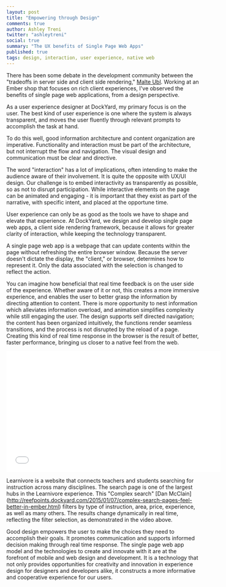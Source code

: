 ```yaml
---
layout: post
title: "Empowering through Design"
comments: true
author: Ashley Treni
twitter: "ashleytreni"
social: true
summary: "The UX benefits of Single Page Web Apps"
published: true
tags: design, interaction, user experience, native web
---
```


There has been some debate in the development community between the "tradeoffs in server side and client side rendering," [Malte Ubl](https://medium.com/@cramforce/tradeoffs-in-server-side-and-client-side-rendering-14dad8d4ff8b). Working at an Ember shop that focuses on rich client experiences, I've observed the benefits of single page web applications, from a design perspective.

As a user experience designer at DockYard, my primary focus is on the user. The best kind of user experience is one where the system is always transparent, and moves the user fluently through relevant prompts to accomplish the task at hand.

To do this well, good information architecture and content organization are imperative. Functionality and interaction must be part of the architecture, but not interrupt the flow and navigation. The visual design and communication must be clear and directive.

The word "interaction" has a lot of implications, often intending to make the audience aware of their involvement. It is quite the opposite with UX/UI design. Our challenge is to embed interactivity as transparently as possible, so as not to disrupt participation. While interactive elements on the page can be animated and engaging - it is important that they exist as part of the narrative, with specific intent, and placed at the opportune time.

User experience can only be as good as the tools we have to shape and elevate that experience. At DockYard, we design and develop single page web apps, a client side rendering framework, because it allows for greater clarity of interaction, while keeping the technology transparent.

A single page web app is a webpage that can update contents within the page without refreshing the entire browser window. Because the server doesn't dictate the display, the "client," or browser, determines how to represent it. Only the data associated with the selection is changed to reflect the action. 

You can imagine how beneficial that real time feedback is on the user side of the experience. Whether aware of it or not, this creates a more immersive experience, and enables the user to better grasp the information by directing attention to content. There is more opportunity to nest information which alleviates information overload, and animation simplifies complexity while still engaging the user. The design supports self directed navigation; the content has been organized intuitively, the functions render seamless transitions, and the process is not disrupted by the reload of a page. Creating this kind of real time response in the browser is the result of better, faster performance, bringing us closer to a native feel from the web.

<iframe width="560" height="315" src="//www.youtube.com/embed/7F2F1iGOw4s" frameborder="0" allowfullscreen></iframe>

Learnivore is a website that connects teachers and students searching for instruction across many disciplines. The search page is one of the largest hubs in the Learnivore experience. This "Complex search" [Dan McClain] (http://reefpoints.dockyard.com/2015/01/07/complex-search-pages-feel-better-in-ember.html) filters by type of instruction, area, price, experience, as well as many others. The results change dynamically in real time, reflecting the filter selection, as demonstrated in the video above.

Good design empowers the user to make the choices they need to accomplish their goals. It promotes communication and supports informed decision making through real time response. The single page web app model and the technologies to create and innovate with it are at the forefront of mobile and web design and development. It is a technology that not only provides opportunities for creativity and innovation in experience design for designers and developers alike, it constructs a more informative and cooperative experience for our users.
